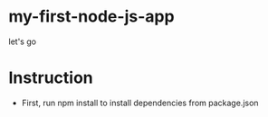 # my-first-node-js-app

let's go

# Instruction

- First, run npm install to install dependencies from package.json
